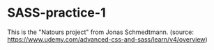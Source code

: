 # SASS-practice-1

This is the "Natours project" from Jonas Schmedtmann.
(source: https://www.udemy.com/advanced-css-and-sass/learn/v4/overview)
